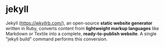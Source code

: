 # jekyll
Jekyll (https://jekyllrb.com/), an open-source **static website generator** written in Ruby, converts content from **lightweight markup languages** like Markdown or Textile into a complete, **ready-to-publish website**. A single "jekyll build" command performs this conversion.

